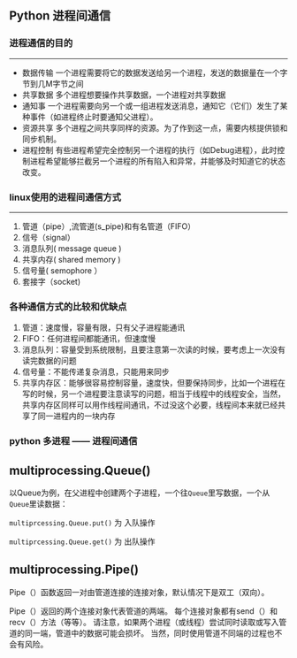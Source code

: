 ## Python 进程间通信

### 进程通信的目的

------

- 数据传输 
  一个进程需要将它的数据发送给另一个进程，发送的数据量在一个字节到几M字节之间
- 共享数据 
  多个进程想要操作共享数据，一个进程对共享数据
- 通知事 
  一个进程需要向另一个或一组进程发送消息，通知它（它们）发生了某种事件（如进程终止时要通知父进程）。
- 资源共享 
  多个进程之间共享同样的资源。为了作到这一点，需要内核提供锁和同步机制。
- 进程控制 
  有些进程希望完全控制另一个进程的执行（如Debug进程），此时控制进程希望能够拦截另一个进程的所有陷入和异常，并能够及时知道它的状态改变。

### linux使用的进程间通信方式

------

1. 管道（pipe）,流管道(s_pipe)和有名管道（FIFO）
2. 信号（signal）
3. 消息队列( message queue )
4. 共享内存( shared memory )
5. 信号量( semophore ） 
6. 套接字（socket)

### 各种通信方式的比较和优缺点

1. 管道：速度慢，容量有限，只有父子进程能通讯
2. FIFO：任何进程间都能通讯，但速度慢
3. 消息队列：容量受到系统限制，且要注意第一次读的时候，要考虑上一次没有读完数据的问题
4. 信号量：不能传递复杂消息，只能用来同步
5. 共享内存区：能够很容易控制容量，速度快，但要保持同步，比如一个进程在写的时候，另一个进程要注意读写的问题，相当于线程中的线程安全，当然，共享内存区同样可以用作线程间通讯，不过没这个必要，线程间本来就已经共享了同一进程内的一块内存

### python 多进程 —— 进程间通信

## multiprocessing.Queue()

以Queue为例，在父进程中创建两个子进程，一个往`Queue`里写数据，一个从`Queue`里读数据：

`multiprcessing.Queue.put()` 为 入队操作

`multiprcessing.Queue.get()` 为 出队操作

## multiprocessing.Pipe()

Pipe（）函数返回一对由管道连接的连接对象，默认情况下是双工（双向）。

Pipe（）返回的两个连接对象代表管道的两端。 每个连接对象都有send（）和recv（）方法（等等）。 请注意，如果两个进程（或线程）尝试同时读取或写入管道的同一端，管道中的数据可能会损坏。 当然，同时使用管道不同端的过程也不会有风险。
